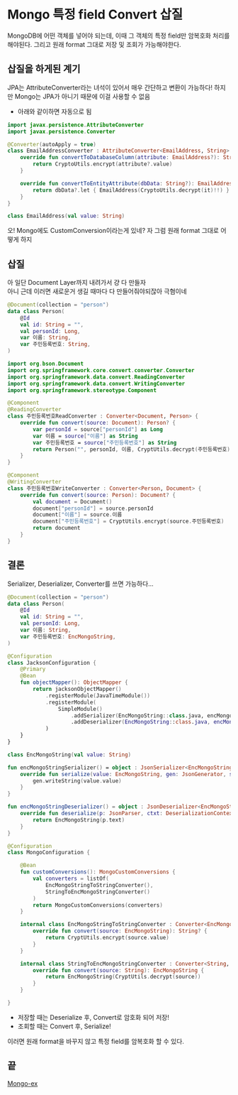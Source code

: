 # Mongo 특정 field Convert 삽질
MongoDB에 어떤 객체를 넣어야 되는데, 이때 그 객체의 특정 field만 암복호화 처리를 해야된다.
그리고 원래 format 그대로 저장 및 조회가 가능해야한다.

## 삽질을 하게된 계기
JPA는 AttributeConverter라는 녀석이 있어서 매우 간단하고 변환이 가능하다! 하지만 Mongo는 JPA가 아니기 때문에 이걸 사용할 수 없음
* 아래와 같이하면 자동으로 됨
```kotlin
import javax.persistence.AttributeConverter
import javax.persistence.Converter

@Converter(autoApply = true)
class EmailAddressConverter : AttributeConverter<EmailAddress, String> {
    override fun convertToDatabaseColumn(attribute: EmailAddress?): String? {
        return CryptoUtils.encrypt(attribute?.value)
    }

    override fun convertToEntityAttribute(dbData: String?): EmailAddress? {
        return dbData?.let { EmailAddress(CryptoUtils.decrypt(it)!!) }
    }
}

class EmailAddress(val value: String)
```

오! Mongo에도 CustomConversion이라는게 있네? 자 그럼 원래 format 그대로 어떻게 하지 

## 삽질
아 일단 Document Layer까지 내려가서 걍 다 만들자<br>
아니 근데 이러면 새로운거 생길 때마다 다 만들어줘야되잖아 극혐이네
```kotlin
@Document(collection = "person")
data class Person(
    @Id
    val id: String = "",
    val personId: Long,
    var 이름: String,
    var 주민등록번호: String,
)
```
```kotlin
import org.bson.Document
import org.springframework.core.convert.converter.Converter
import org.springframework.data.convert.ReadingConverter
import org.springframework.data.convert.WritingConverter
import org.springframework.stereotype.Component

@Component
@ReadingConverter
class 주민등록번호ReadConverter : Converter<Document, Person> {
    override fun convert(source: Document): Person? {
        var personId = source["personId"] as Long
        var 이름 = source["이름"] as String
        var 주민등록번호 = source["주민등록번호"] as String
        return Person("", personId, 이름, CryptUtils.decrypt(주민등록번호))
    }
}

@Component
@WritingConverter
class 주민등록번호WriteConverter : Converter<Person, Document> {
    override fun convert(source: Person): Document? {
        val document = Document()
        document["personId"] = source.personId
        document["이름"] = source.이름
        document["주민등록번호"] = CryptUtils.encrypt(source.주민등록번호)
        return document
    }
}
```

## 결론
Serializer, Deserializer, Converter를 쓰면 가능하다...
```kotlin
@Document(collection = "person")
data class Person(
    @Id
    val id: String = "",
    val personId: Long,
    var 이름: String,
    var 주민등록번호: EncMongoString,
)
```
```kotlin
@Configuration
class JacksonConfiguration {
    @Primary
    @Bean
    fun objectMapper(): ObjectMapper {
        return jacksonObjectMapper()
            .registerModule(JavaTimeModule())
            .registerModule(
                SimpleModule()
                    .addSerializer(EncMongoString::class.java, encMongoStringSerializer())
                    .addDeserializer(EncMongoString::class.java, encMongoStringDeserializer())
            )
    }
}

class EncMongoString(val value: String)

fun encMongoStringSerializer() = object : JsonSerializer<EncMongoString>() {
    override fun serialize(value: EncMongoString, gen: JsonGenerator, serializers: SerializerProvider) {
        gen.writeString(value.value)
    }
}

fun encMongoStringDeserializer() = object : JsonDeserializer<EncMongoString>() {
    override fun deserialize(p: JsonParser, ctxt: DeserializationContext?): EncMongoString {
        return EncMongoString(p.text)
    }
}
```
```kotlin
@Configuration
class MongoConfiguration {

    @Bean
    fun customConversions(): MongoCustomConversions {
        val converters = listOf(
            EncMongoStringToStringConverter(),
            StringToEncMongoStringConverter()
        )
        return MongoCustomConversions(converters)
    }

    internal class EncMongoStringToStringConverter : Converter<EncMongoString, String> {
        override fun convert(source: EncMongoString): String? {
            return CryptUtils.encrypt(source.value)
        }
    }

    internal class StringToEncMongoStringConverter : Converter<String, EncMongoString> {
        override fun convert(source: String): EncMongoString {
            return EncMongoString(CryptUtils.decrypt(source))
        }
    }

}
```
* 저장할 때는 Deserialize 후, Convert로 암호화 되어 저장!
* 조회할 때는 Convert 후, Serialize!

이러면 원래 format을 바꾸지 않고 특정 field를 암복호화 할 수 있다.

## 끝

[Mongo-ex](https://github.com/Spring-Data-Things/mongodb-ex)
